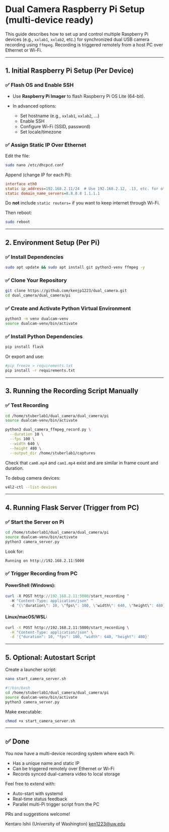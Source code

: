 # Dual Camera Raspberry Pi Setup (multi-device ready)

This guide describes how to set up and control multiple Raspberry Pi devices (e.g., `xxlab1`, `xxlab2`, etc.) for synchronized dual USB camera recording using `ffmpeg`. Recording is triggered remotely from a host PC over Ethernet or Wi-Fi.

---

## 1. Initial Raspberry Pi Setup (Per Device)

### ✅ Flash OS and Enable SSH

* Use **Raspberry Pi Imager** to flash Raspberry Pi OS Lite (64-bit).
* In advanced options:

  * Set hostname (e.g., `xxlab1`, `xxlab2`, ...)
  * Enable SSH
  * Configure Wi-Fi (SSID, password)
  * Set locale/timezone

### ✅ Assign Static IP Over Ethernet

Edit the file:

```bash
sudo nano /etc/dhcpcd.conf
```

Append (change IP for each Pi):

```ini
interface eth0
static ip_address=192.168.2.11/24  # Use 192.168.2.12, .13, etc. for other Pis
static domain_name_servers=8.8.8.8 1.1.1.1
```

Do **not** include `static routers=` if you want to keep internet through Wi-Fi.

Then reboot:

```bash
sudo reboot
```

---

## 2. Environment Setup (Per Pi)

### ✅ Install Dependencies

```bash
sudo apt update && sudo apt install git python3-venv ffmpeg -y
```

### ✅ Clone Your Repository

```bash
git clone https://github.com/kenjp1223/dual_camera.git
cd dual_camera/dual_camera/pi
```

### ✅ Create and Activate Python Virtual Environment

```bash
python3 -m venv dualcam-venv
source dualcam-venv/bin/activate
```

### ✅ Install Python Dependencies

```bash
pip install flask
```

Or export and use:

```bash
#pip freeze > requirements.txt
pip install -r requirements.txt
```

---

## 3. Running the Recording Script Manually

### ✅ Test Recording

```bash
cd /home/stuberlab1/dual_camera/dual_camera/pi
source dualcam-venv/bin/activate

python3 dual_camera_ffmpeg_record.py \
  --duration 10 \
  --fps 100 \
  --width 640 \
  --height 480 \
  --output_dir /home/stuberlab1/captures
```

Check that `cam0.mp4` and `cam1.mp4` exist and are similar in frame count and duration.

To debug camera devices:

```bash
v4l2-ctl --list-devices
```

---

## 4. Running Flask Server (Trigger from PC)

### ✅ Start the Server on Pi

```bash
cd /home/stuberlab1/dual_camera/dual_camera/pi
source dualcam-venv/bin/activate
python3 camera_server.py
```

Look for:

```
Running on http://192.168.2.11:5000
```

### ✅ Trigger Recording from PC

#### PowerShell (Windows):

```powershell
curl -X POST http://192.168.2.11:5000/start_recording ^
  -H "Content-Type: application/json" ^
  -d "{\"duration\": 10, \"fps\": 100, \"width\": 640, \"height\": 480}"
```

#### Linux/macOS/WSL:

```bash
curl -X POST http://192.168.2.11:5000/start_recording \
  -H "Content-Type: application/json" \
  -d '{"duration": 10, "fps": 100, "width": 640, "height": 480}'
```

---

## 5. Optional: Autostart Script

Create a launcher script:

```bash
nano start_camera_server.sh
```

```bash
#!/bin/bash
cd /home/stuberlab1/dual_camera/dual_camera/pi
source dualcam-venv/bin/activate
python3 camera_server.py
```

Make executable:

```bash
chmod +x start_camera_server.sh
```

---

## ✅ Done

You now have a multi-device recording system where each Pi:

* Has a unique name and static IP
* Can be triggered remotely over Ethernet or Wi-Fi
* Records synced dual-camera video to local storage

Feel free to extend with:

* Auto-start with systemd
* Real-time status feedback
* Parallel multi-Pi trigger script from the PC

PRs and suggestions welcome!


Kentaro Ishii (University of Washington)
ken1223@uw.edu